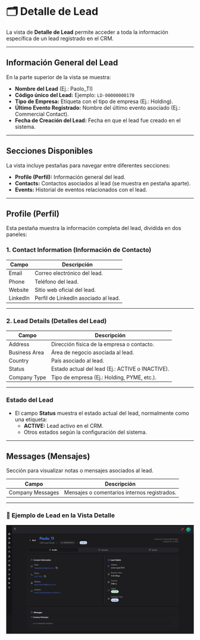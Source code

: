# 🗂️ Detalle de Lead

La vista de **Detalle de Lead** permite acceder a toda la información específica de un lead registrado en el CRM.

---

##  Información General del Lead

En la parte superior de la vista se muestra:
- **Nombre del Lead** (Ej.: Paolo_TI)
- **Código único del Lead:** Ejemplo: `LD-00000000170`
- **Tipo de Empresa:** Etiqueta con el tipo de empresa (Ej.: Holding).
- **Último Evento Registrado:** Nombre del último evento asociado (Ej.: Commercial Contact).
- **Fecha de Creación del Lead:** Fecha en que el lead fue creado en el sistema.

---

##  Secciones Disponibles
La vista incluye pestañas para navegar entre diferentes secciones:
- **Profile (Perfil):** Información general del lead.
- **Contacts:** Contactos asociados al lead (se muestra en pestaña aparte).
- **Events:** Historial de eventos relacionados con el lead.

---

##  Profile (Perfil)

Esta pestaña muestra la información completa del lead, dividida en dos paneles:

### 1. Contact Information (Información de Contacto)

| Campo      | Descripción                                    |
|------------|-----------------------------------------------|
| Email      | Correo electrónico del lead.                   |
| Phone      | Teléfono del lead.                             |
| Website    | Sitio web oficial del lead.                    |
| LinkedIn   | Perfil de LinkedIn asociado al lead.           |

---

### 2. Lead Details (Detalles del Lead)

| Campo         | Descripción                                     |
|---------------|------------------------------------------------|
| Address       | Dirección física de la empresa o contacto.      |
| Business Area | Área de negocio asociada al lead.               |
| Country       | País asociado al lead.                          |
| Status        | Estado actual del lead (Ej.: ACTIVE o INACTIVE).|
| Company Type  | Tipo de empresa (Ej.: Holding, PYME, etc.).     |

---

###  Estado del Lead
- El campo **Status** muestra el estado actual del lead, normalmente como una etiqueta:
  - **ACTIVE:** Lead activo en el CRM.
  - Otros estados según la configuración del sistema.

---

##  Messages (Mensajes)

Sección para visualizar notas o mensajes asociados al lead.

| Campo               | Descripción                                  |
|---------------------|---------------------------------------------|
| Company Messages    | Mensajes o comentarios internos registrados. |

---

### 📝 Ejemplo de Lead en la Vista Detalle

![alt text](<../../../static/img/CRM/Detalle lead.jpeg>)
